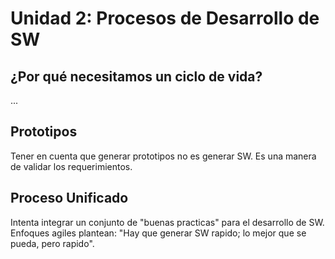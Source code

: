 # Unidad 2: Procesos de Desarrollo de SW

## ¿Por qué necesitamos un ciclo de vida?

...

## Prototipos

Tener en cuenta que generar prototipos no es generar SW. Es una manera de validar los requerimientos.

## Proceso Unificado

Intenta integrar un conjunto de "buenas practicas" para el desarrollo de SW. Enfoques agiles plantean: "Hay que generar SW rapido; lo mejor que se pueda, pero rapido".